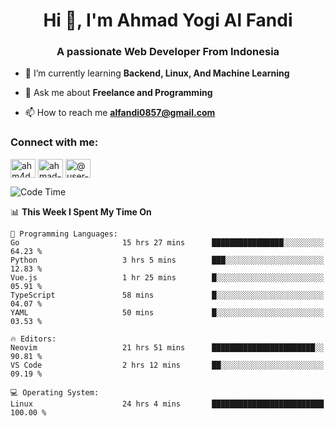 <h1 align="center">Hi 👋, I'm Ahmad Yogi Al Fandi</h1>
<h3 align="center">A passionate Web Developer From Indonesia</h3>

- 🌱 I’m currently learning **Backend, Linux, And Machine Learning**

- 💬 Ask me about **Freelance and Programming**

- 📫 How to reach me **<alfandi0857@gmail.com>**

<h3 align="left">Connect with me:</h3>
<p align="left">
<a href="https://instagram.com/ahyalfan" target="blank"><img align="center" src="https://raw.githubusercontent.com/rahuldkjain/github-profile-readme-generator/master/src/images/icons/Social/instagram.svg" alt="ahm4d_alf" height="30" width="40" /></a>
  <a href="https://linkedin.com/in/ahmad-yogi-al-fandi" target="blank"><img align="center" src="https://raw.githubusercontent.com/rahuldkjain/github-profile-readme-generator/master/src/images/icons/Social/linked-in-alt.svg" alt="ahmad-yogi-al-fandi" height="30" width="40" /></a>
<a href="https://www.youtube.com/channel/UCLI1Dos-XvgatVk20PHrq2A" target="blank"><img align="center" src="https://raw.githubusercontent.com/rahuldkjain/github-profile-readme-generator/master/src/images/icons/Social/youtube.svg" alt="@user-et3bg8ny5g" height="30" width="40" /></a>
</p>

<!--START_SECTION:waka-->
![Code Time](http://img.shields.io/badge/Code%20Time-178%20hrs%2040%20mins-blue)

📊 **This Week I Spent My Time On** 

```text
💬 Programming Languages: 
Go                       15 hrs 27 mins      ████████████████░░░░░░░░░   64.23 % 
Python                   3 hrs 5 mins        ███░░░░░░░░░░░░░░░░░░░░░░   12.83 % 
Vue.js                   1 hr 25 mins        █░░░░░░░░░░░░░░░░░░░░░░░░   05.91 % 
TypeScript               58 mins             █░░░░░░░░░░░░░░░░░░░░░░░░   04.07 % 
YAML                     50 mins             █░░░░░░░░░░░░░░░░░░░░░░░░   03.53 % 

🔥 Editors: 
Neovim                   21 hrs 51 mins      ███████████████████████░░   90.81 % 
VS Code                  2 hrs 12 mins       ██░░░░░░░░░░░░░░░░░░░░░░░   09.19 % 

💻 Operating System: 
Linux                    24 hrs 4 mins       █████████████████████████   100.00 % 
```


<!--END_SECTION:waka-->
